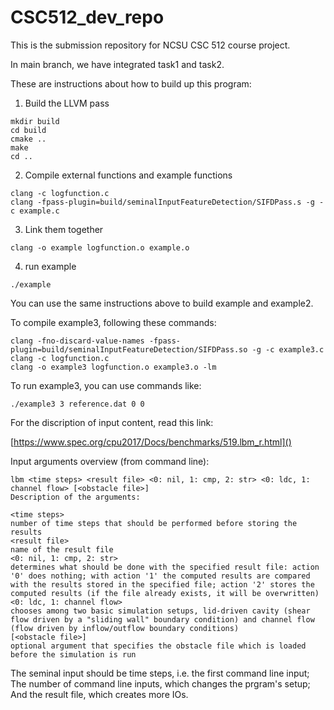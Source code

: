 # CSC512_dev_repo
This is the submission repository for NCSU CSC 512 course project.



In main branch, we have integrated task1 and task2. 

These are instructions about how to build up this program:

1. Build the LLVM pass

```
mkdir build
cd build
cmake ..
make
cd ..
```

2. Compile external functions and example functions

```
clang -c logfunction.c
clang -fpass-plugin=build/seminalInputFeatureDetection/SIFDPass.s -g -c example.c
```

3. Link them together

```
clang -o example logfunction.o example.o
```

4. run example

```
./example
```

You can use the same instructions above to build example and example2.



To compile example3, following these commands:

```
clang -fno-discard-value-names -fpass-plugin=build/seminalInputFeatureDetection/SIFDPass.so -g -c example3.c
clang -c logfunction.c
clang -o example3 logfunction.o example3.o -lm
```

To run example3, you can use commands like:

```
./example3 3 reference.dat 0 0
```
For the discription of input content, read this link:

[https://www.spec.org/cpu2017/Docs/benchmarks/519.lbm_r.html]()

Input arguments overview (from command line):

```
lbm <time steps> <result file> <0: nil, 1: cmp, 2: str> <0: ldc, 1: channel flow> [<obstacle file>]
Description of the arguments:

<time steps>
number of time steps that should be performed before storing the results
<result file>
name of the result file
<0: nil, 1: cmp, 2: str>
determines what should be done with the specified result file: action '0' does nothing; with action '1' the computed results are compared with the results stored in the specified file; action '2' stores the computed results (if the file already exists, it will be overwritten)
<0: ldc, 1: channel flow>
chooses among two basic simulation setups, lid-driven cavity (shear flow driven by a "sliding wall" boundary condition) and channel flow (flow driven by inflow/outflow boundary conditions)
[<obstacle file>]
optional argument that specifies the obstacle file which is loaded before the simulation is run
```

The seminal input should be time steps, i.e. the first command line input; The number of command line inputs, which changes the prgram's setup; And the result file, which creates more IOs.
